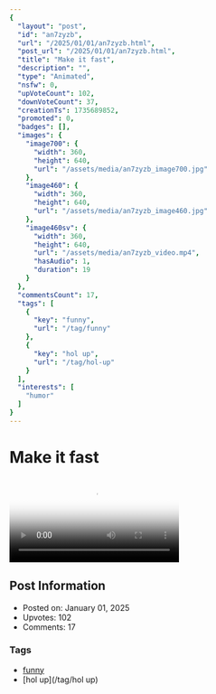 ```yaml
---
{
  "layout": "post",
  "id": "an7zyzb",
  "url": "/2025/01/01/an7zyzb.html",
  "post_url": "/2025/01/01/an7zyzb.html",
  "title": "Make it fast",
  "description": "",
  "type": "Animated",
  "nsfw": 0,
  "upVoteCount": 102,
  "downVoteCount": 37,
  "creationTs": 1735689852,
  "promoted": 0,
  "badges": [],
  "images": {
    "image700": {
      "width": 360,
      "height": 640,
      "url": "/assets/media/an7zyzb_image700.jpg"
    },
    "image460": {
      "width": 360,
      "height": 640,
      "url": "/assets/media/an7zyzb_image460.jpg"
    },
    "image460sv": {
      "width": 360,
      "height": 640,
      "url": "/assets/media/an7zyzb_video.mp4",
      "hasAudio": 1,
      "duration": 19
    }
  },
  "commentsCount": 17,
  "tags": [
    {
      "key": "funny",
      "url": "/tag/funny"
    },
    {
      "key": "hol up",
      "url": "/tag/hol-up"
    }
  ],
  "interests": [
    "humor"
  ]
}
---
```


# Make it fast

<video controls playsinline loop poster="/assets/media/an7zyzb_image460.jpg">
  <source src="/assets/media/an7zyzb_video.mp4" type="video/mp4">
  Your browser does not support the video tag.
</video>

## Post Information

- Posted on: January 01, 2025
- Upvotes: 102
- Comments: 17

### Tags

- [funny](/tag/funny)
- [hol up](/tag/hol up)
